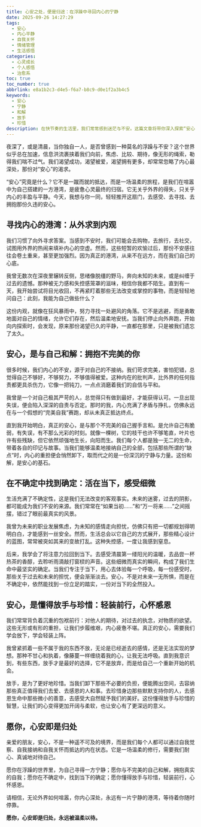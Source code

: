 ```yaml
---
title: 心安之处，便是归途：在浮躁中寻回内心的宁静
date: 2025-09-26 14:27:29
tags:
  - 安心
  - 内心平静
  - 自我关怀
  - 情绪管理
  - 生活感悟
categories:
  - 心灵成长
  - 个人感悟
  - 治愈系
toc: true
toc_number: true
abbrlink: e8a1b2c3-d4e5-f6a7-b8c9-d0e1f2a3b4c5
keywords:
  - 安心
  - 宁静
  - 和解
  - 放手
  - 珍惜
description: 在快节奏的生活里，我们常常感到迷茫与不安。这篇文章将带你深入探索“安心”的真谛，从自我和解到学会放手，从拥抱不确定到珍惜当下。愿你在此找到一份温柔的指引，为疲惫的心灵寻得一处真正的港湾，重拾内心的力量与平静。
---
```


夜深了，或是清晨，当你独自一人，是否曾感到一种莫名的浮躁与不安？这个世界似乎总在加速，信息洪流裹挟着我们向前，焦虑、比较、期待，像无形的绳索，勒得我们喘不过气。我们渴望成功，渴望被爱，渴望拥有更多，却常常忽略了内心最深处，那份对“安心”的渴求。

“安心”究竟是什么？它不是一蹴而就的抵达，而是一场温柔的旅程，是我们在喧嚣中为自己搭建的一方港湾，是疲惫心灵最终的归宿。它无关乎外界的得失，只关乎内心的丰盈与平静。今天，我想与你一同，轻轻推开这扇门，去感受、去寻找、去拥抱那份久违的安心。

## 寻找内心的港湾：从外求到内观

我们习惯了向外寻求答案。当感到不安时，我们可能会去购物，去旅行，去社交，试图用外界的热闹来填补内心的空虚。然而，这些短暂的欢愉过后，那份不安感往往会卷土重来，甚至更加强烈。因为真正的港湾，从来不在远方，而在我们自己的心底。

我曾无数次在深夜里辗转反侧，思绪像脱缰的野马，奔向未知的未来，或是纠缠于过去的遗憾。那种被无力感和失控感笼罩的滋味，相信你我都不陌生。直到有一天，我开始尝试将目光收回，不再紧盯着那些无法改变或掌控的事物，而是轻轻地问自己：此刻，我能为自己做些什么？

这份内观，就像在狂风暴雨中，努力寻找一处避风的角落。它不是逃避，而是勇敢地面对自己的情绪，允许它们存在，然后温柔地安抚。当我们停止向外奔跑，开始向内探索时，会发现，原来那份渴望已久的平静，一直都在那里，只是被我们遗忘了太久。

## 安心，是与自己和解：拥抱不完美的你

很多时候，我们内心的不安，源于对自己的不接纳。我们苛求完美，害怕犯错，总觉得自己不够好，不够努力，不够值得被爱。这种内在的批判声，比外界的任何指责都更具杀伤力，它像一把钝刀，一点点消磨着我们的自信与平和。

我曾是一个对自己极其严苛的人，总觉得只有做到最好，才能获得认可。一旦出现失误，便会陷入深深的自责与否定。那时的我，内心充满了矛盾与挣扎，仿佛永远在与一个假想的“完美自我”赛跑，却从未真正抵达终点。

直到我开始明白，真正的安心，是与那个不完美的自己握手言和。是允许自己有脆弱，有失误，有不那么光彩的时刻。就像一棵树，它的枝干也许不够笔直，叶片也许有些残缺，但它依然顽强地生长，向阳而生。我们每个人都是独一无二的生命，带着各自的印记与故事。当我们能够温柔地接纳自己的全部，包括那些所谓的“缺点”时，内心的重担便会悄然卸下，取而代之的是一份深沉的宁静与力量。这份和解，是安心的基石。

## 在不确定中找到确定：活在当下，感受细微

生活充满了不确定性，这是我们无法改变的客观事实。未来的迷雾，过去的阴影，都可能成为我们不安的来源。我们常常在“如果当初……”和“万一将来……”之间摇摆，错过了眼前最真实的风景。

我曾为未来的职业发展焦虑，为未知的感情走向担忧，仿佛只有把一切都规划得明明白白，才能感到一丝安全。然而，生活总会以它自己的方式展开，那些精心设计的蓝图，常常被突如其来的变故打乱。这种失控感，一度让我感到窒息。

后来，我学会了将注意力拉回到当下。去感受清晨第一缕阳光的温暖，去品尝一杯热茶的香醇，去聆听雨滴敲打窗棂的声音。这些细微而真实的瞬间，构成了我们生命中最坚实的确定。当我们专注于当下，用心去体验每一个呼吸，每一份感受时，那些关于过去和未来的担忧，便会渐渐淡去。安心，不是对未来一无所惧，而是在不确定中，依然能找到一份立足的踏实，一份对当下的全然投入。

## 安心，是懂得放手与珍惜：轻装前行，心怀感恩

我们常常背负着沉重的包袱前行：对他人的期待，对过去的执念，对物质的欲望。这些无形或有形的重担，让我们步履维艰，内心疲惫不堪。真正的安心，需要我们学会放下，学会轻装上阵。

我曾紧抓着一些不属于我的东西不放，无论是已经逝去的感情，还是无法实现的梦想。那种不甘心和执着，像藤蔓一样缠绕着我的心，让我无法呼吸。直到我意识到，有些东西，放手才是最好的选择，它不是放弃，而是给自己一个重新开始的机会。

放手，是为了更好地珍惜。当我们卸下那些不必要的负担，便能腾出空间，去容纳那些真正值得我们去爱、去感恩的人和事。去珍惜身边那些默默支持你的人，去感恩生命中那些微小的善意，去感受大自然赋予我们的美好。这份懂得放手与珍惜的智慧，让我们的心变得更加开阔与柔软，也让安心有了更深远的意义。

## 愿你，心安即是归处

亲爱的朋友，安心，不是一种遥不可及的境界，而是我们每个人都可以通过自我觉察、自我接纳和自我关怀而抵达的内在状态。它是一场温柔的修行，需要我们耐心、真诚地对待自己。

愿你在浮躁的世界里，为自己寻得一方宁静；愿你与不完美的自己和解，拥抱真实的自我；愿你在不确定中，找到当下的确定；愿你懂得放手与珍惜，轻装前行，心怀感恩。

请相信，无论外界如何喧嚣，你内心深处，永远有一片宁静的港湾，等待着你随时停靠。

**愿你，心安即是归处，永远被温柔以待。**